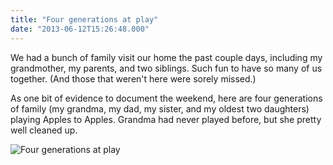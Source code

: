 ```yaml
---
title: "Four generations at play"
date: "2013-06-12T15:26:48.000"
---
```


We had a bunch of family visit our home the past couple days, including my grandmother, my parents, and two siblings. Such fun to have so many of us together. (And those that weren't here were sorely missed.)

As one bit of evidence to document the weekend, here are four generations of family (my grandma, my dad, my sister, and my oldest two daughters) playing Apples to Apples. Grandma had never played before, but she pretty well cleaned up.

![](http://chrishubbs.com/wordpress/wp-content/uploads/2013/06/1371050749.jpg "Four generations at play")
